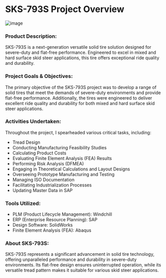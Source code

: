 # SKS-793S Project Overview

![image](https://github.com/Oshintha/SKS-793S/assets/155742370/effc4c5f-7a30-4741-a2d6-697275b133cd)

<h3>Product Description:</h3>
<p>SKS-793S is a next-generation versatile solid tire solution designed for severe-duty and flat-free performance. Engineered to excel in mixed and hard surface skid steer applications, this tire offers exceptional ride quality and durability.</p>

<h3>Project Goals & Objectives:</h3>
The primary objective of the SKS-793S project was to develop a range of solid tires that meet the demands of severe-duty environments and provide flat-free performance. Additionally, the tires were engineered to deliver excellent ride quality and durability for both mixed and hard surface skid steer applications.

<h3>Activities Undertaken:</h3>
<p>Throughout the project, I spearheaded various critical tasks, including:</p>

- Tread Design
- Conducting Manufacturing Feasibility Studies
- Calculating Product Costs
- Evaluating Finite Element Analysis (FEA) Results
- Performing Risk Analysis (DFMEA)
- Engaging in Theoretical Calculations and Layout Designs
- Overseeing Prototype Manufacturing and Testing
- Managing ISO Documentation
- Facilitating Industrialization Processes
- Updating Master Data in SAP

<h3>Tools Utilized:</h3>

- PLM (Product Lifecycle Management): Windchill
- ERP (Enterprise Resource Planning): SAP
- Design Software: SolidWorks
- Finite Element Analysis (FEA): Abaqus

<h3>About SKS-793S:</h3>
  
SKS-793S represents a significant advancement in solid tire technology, offering unparalleled performance and durability in severe-duty environments. Its flat-free design ensures uninterrupted operation, while its versatile tread pattern makes it suitable for various skid steer applications.

